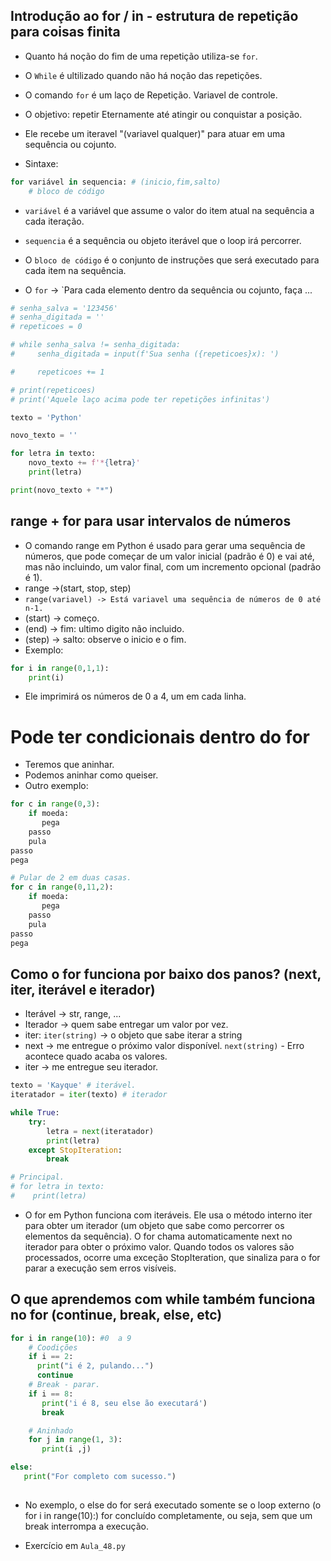 ## Introdução ao for / in - estrutura de repetição para coisas finita
- Quanto há noção do fim de uma repetição utiliza-se `for`.
- O `While` é ultilizado quando não há noção das repetições.
- O comando `for` é um laço de Repetição. Variavel de controle.
- O objetivo: repetir Eternamente até atingir ou conquistar a posição.
- Ele recebe um iteravel "(variavel qualquer)" para atuar em uma sequência ou cojunto.

- Sintaxe:
```python
for variável in sequencia: # (inicio,fim,salto)
    # bloco de código
```
- `variável` é a variável que assume o valor do item atual na sequência a cada iteração.
- `sequencia` é a sequência ou objeto iterável que o loop irá percorrer.
- O `bloco de código` é o conjunto de instruções que será executado para cada item na sequência.


- O `for` -> `Para cada elemento dentro da sequência ou cojunto, faça ...
``` python
# senha_salva = '123456'
# senha_digitada = ''
# repeticoes = 0

# while senha_salva != senha_digitada:
#     senha_digitada = input(f'Sua senha ({repeticoes}x): ')

#     repeticoes += 1

# print(repeticoes)
# print('Aquele laço acima pode ter repetições infinitas')

texto = 'Python'

novo_texto = ''

for letra in texto:
    novo_texto += f'*{letra}'
    print(letra)

print(novo_texto + "*")
```

## range + for para usar intervalos de números
- O comando range em Python é usado para gerar uma sequência de números, que pode começar de um valor inicial (padrão é 0) e vai até, mas não incluindo, um valor final, com um incremento opcional (padrão é 1).
- range ->(start, stop, step)
- `range(variavel) -> Está variavel uma sequência de números de 0 até n-1.`
- (start) -> começo.
- (end) -> fim: ultimo digito não incluido.
- (step) -> salto: observe o inicio e o fim. 
- Exemplo:
```python
for i in range(0,1,1):
    print(i)
```
- Ele imprimirá os números de 0 a 4, um em cada linha.

# Pode ter condicionais dentro do for
- Teremos que aninhar.
- Podemos aninhar como queiser.
- Outro exemplo:
```python
for c in range(0,3):
    if moeda:
       pega
    passo
    pula
passo 
pega
```

```python
# Pular de 2 em duas casas.
for c in range(0,11,2):
    if moeda:
       pega
    passo
    pula
passo 
pega
```

##  Como o for funciona por baixo dos panos? (next, iter, iterável e iterador)
- Iterável -> str, range, ... 
- Iterador -> quem sabe entregar um valor por vez.
- iter: `iter(string)` -> o objeto que sabe iterar a string
- next -> me entregue o próximo valor disponível. `next(string)` - Erro acontece quado acaba os valores.
- iter -> me entregue seu iterador.

``` python
texto = 'Kayque' # iterável.
iteratador = iter(texto) # iterador

while True:
    try:
        letra = next(iteratador)
        print(letra)
    except StopIteration:
        break

# Principal.
# for letra in texto:
#    print(letra)
```
- O for em Python funciona com iteráveis. Ele usa o método interno iter para obter um iterador (um objeto que sabe como percorrer os elementos da sequência). O for chama automaticamente next no iterador para obter o próximo valor. Quando todos os valores são processados, ocorre uma exceção StopIteration, que sinaliza para o for parar a execução sem erros visíveis.

## O que aprendemos com while também funciona no for (continue, break, else, etc)
``` python
for i in range(10): #0  a 9
    # Coodições
    if i == 2:
      print("i é 2, pulando...")
      continue
    # Break - parar.
    if i == 8:
       print('i é 8, seu else ão executará')
       break

    # Aninhado
    for j in range(1, 3):
       print(i ,j)

else:
   print("For completo com sucesso.")
    
```
- No exemplo, o else do for será executado somente se o loop externo (o for i in range(10):) for concluído completamente, ou seja, sem que um break interrompa a execução.

- Exercício em `Aula_48.py`

